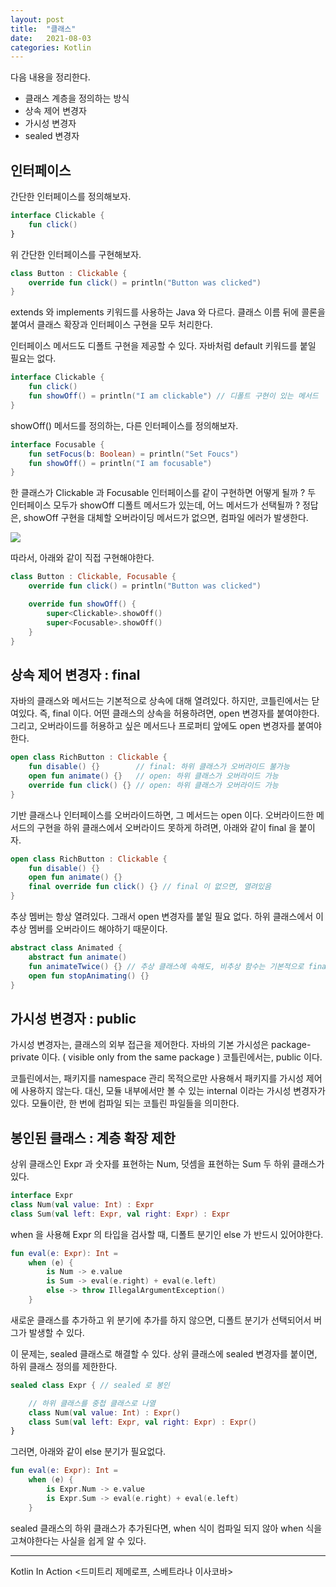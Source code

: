 ```yaml
---
layout: post
title:  "클래스"
date:   2021-08-03
categories: Kotlin
---
```


다음 내용을 정리한다.

- 클래스 계층을 정의하는 방식
- 상속 제어 변경자
- 가시성 변경자
- sealed 변경자

## 인터페이스

간단한 인터페이스를 정의해보자.

```kotlin
interface Clickable {
    fun click()
}
```

위 간단한 인터페이스를 구현해보자.

```kotlin
class Button : Clickable {
    override fun click() = println("Button was clicked")
}
```

extends 와 implements 키워드를 사용하는 Java 와 다르다.
클래스 이름 뒤에 콜론을 붙여서 클래스 확장과 인터페이스 구현을 모두 처리한다.

인터페이스 메서드도 디폴트 구현을 제공할 수 있다.
자바처럼 default 키워드를 붙일 필요는 없다.

```kotlin
interface Clickable {
    fun click()
    fun showOff() = println("I am clickable") // 디폴트 구현이 있는 메서드
}
```

showOff() 메서드를 정의하는, 다른 인터페이스를 정의해보자.

```kotlin
interface Focusable {
    fun setFocus(b: Boolean) = println("Set Foucs")
    fun showOff() = println("I am focusable")
}
```

한 클래스가 Clickable 과 Focusable 인터페이스를 같이 구현하면 어떻게 될까 ?
두 인터페이스 모두가 showOff 디폴트 메서드가 있는데, 어느 메서드가 선택될까 ?
정답은, showOff 구현을 대체할 오버라이딩 메서드가 없으면, 컴파일 에러가 발생한다.

![](/image/kotlin-interface-many-default-method.png)

따라서, 아래와 같이 직접 구현해야한다.

```kotlin
class Button : Clickable, Focusable {
    override fun click() = println("Button was clicked")

    override fun showOff() {
        super<Clickable>.showOff()
        super<Focusable>.showOff()
    }
}
```

## 상속 제어 변경자 : final

자바의 클래스와 메서드는 기본적으로 상속에 대해 열려있다.
하지만, 코틀린에서는 닫여있다. 즉, final 이다.
어떤 클래스의 상속을 허용하려면, open 변경자를 붙여야한다.
그리고, 오버라이드를 허용하고 싶은 메서드나 프로퍼티 앞에도 open 변경자를 붙여야한다.

```kotlin
open class RichButton : Clickable {
    fun disable() {}        // final: 하위 클래스가 오버라이드 불가능
    open fun animate() {}   // open: 하위 클래스가 오버라이드 가능
    override fun click() {} // open: 하위 클래스가 오버라이드 가능
}
```

기반 클래스나 인터페이스를 오버라이드하면, 그 메서드는 open 이다.
오버라이드한 메서드의 구현을 하위 클래스에서 오버라이드 못하게 하려면, 아래와 같이 final 을 붙이자.

```kotlin
open class RichButton : Clickable {
    fun disable() {}
    open fun animate() {}
    final override fun click() {} // final 이 없으면, 열려있음
}
```

추상 멤버는 항상 열려있다. 그래서 open 변경자를 붙일 필요 없다.
하위 클래스에서 이 추상 멤버를 오버라이드 해야하기 때문이다.

```kotlin
abstract class Animated {
    abstract fun animate()
    fun animateTwice() {} // 추상 클래스에 속해도, 비추상 함수는 기본적으로 final
    open fun stopAnimating() {}
}
```

## 가시성 변경자 : public

가시성 변경자는, 클래스의 외부 접근을 제어한다.
자바의 기본 가시성은 package-private 이다. ( visible only from the same package )
코틀린에서는, public 이다.

코틀린에서는, 패키지를 namespace 관리 목적으로만 사용해서 패키지를 가시성 제어에 사용하지 않는다.
대신, 모듈 내부에서만 볼 수 있는 internal 이라는 가시성 변경자가 있다.
모듈이란, 한 번에 컴파일 되는 코틀린 파일들을 의미한다.

## 봉인된 클래스 : 계층 확장 제한

상위 클래스인 Expr 과 숫자를 표현하는 Num, 덧셈을 표현하는 Sum 두 하위 클래스가 있다.

```kotlin
interface Expr
class Num(val value: Int) : Expr
class Sum(val left: Expr, val right: Expr) : Expr
```

when 을 사용해 Expr 의 타입을 검사할 때, 디폴트 분기인 else 가 반드시 있어야한다.

```kotlin
fun eval(e: Expr): Int =
    when (e) {
        is Num -> e.value
        is Sum -> eval(e.right) + eval(e.left)
        else -> throw IllegalArgumentException()
    }
```

새로운 클래스를 추가하고 위 분기에 추가를 하지 않으면, 디폴트 분기가 선택되어서 버그가 발생할 수 있다.

이 문제는, sealed 클래스로 해결할 수 있다.
상위 클래스에 sealed 변경자를 붙이면, 하위 클래스 정의를 제한한다.

```kotlin
sealed class Expr { // sealed 로 봉인

    // 하위 클래스를 중첩 클래스로 나열
    class Num(val value: Int) : Expr()
    class Sum(val left: Expr, val right: Expr) : Expr()
}
```

그러면, 아래와 같이 else 분기가 필요없다.

```kotlin
fun eval(e: Expr): Int =
    when (e) {
        is Expr.Num -> e.value
        is Expr.Sum -> eval(e.right) + eval(e.left)
    }
```

sealed 클래스의 하위 클래스가 추가된다면,
when 식이 컴파일 되지 않아 when 식을 고쳐야한다는 사실을 쉽게 알 수 있다.

---
Kotlin In Action <드미트리 제메로프, 스베트라나 이사코바>
